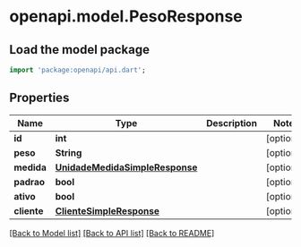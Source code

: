 # openapi.model.PesoResponse

## Load the model package
```dart
import 'package:openapi/api.dart';
```

## Properties
Name | Type | Description | Notes
------------ | ------------- | ------------- | -------------
**id** | **int** |  | [optional] 
**peso** | **String** |  | [optional] 
**medida** | [**UnidadeMedidaSimpleResponse**](UnidadeMedidaSimpleResponse.md) |  | [optional] 
**padrao** | **bool** |  | [optional] 
**ativo** | **bool** |  | [optional] 
**cliente** | [**ClienteSimpleResponse**](ClienteSimpleResponse.md) |  | [optional] 

[[Back to Model list]](../README.md#documentation-for-models) [[Back to API list]](../README.md#documentation-for-api-endpoints) [[Back to README]](../README.md)


